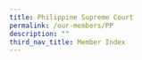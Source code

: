 ```yaml
---
title: Philippine Supreme Court
permalink: /our-members/PP
description: ""
third_nav_title: Member Index
---
```



